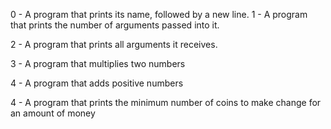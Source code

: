 0 - A program that prints its name, followed by a new line.
1 - A program that prints the number of arguments passed into it.

2 - A program that prints all arguments it receives.

3 - A program that multiplies two numbers

4 - A program that adds positive numbers

4 - A program that prints the minimum number of coins to make change for an amount of money

